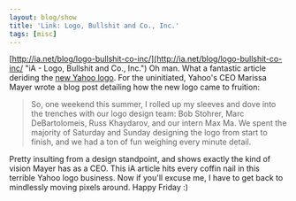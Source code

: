 ```yaml
---
layout: blog/show
title: 'Link: Logo, Bullshit and Co., Inc.'
tags: [misc]
---
```


[http://ia.net/blog/logo-bullshit-co-inc/](http://ia.net/blog/logo-bullshit-co-inc/ "iA - Logo, Bullshit and Co., Inc.") Oh man. What a fantastic article deriding the [new Yahoo logo](http://news.yahoo.com/yahoo-unveils-logo-043439762.html "Yahoo! News - Yahoo Unveils a New Logo"). For the uninitiated, Yahoo's CEO Marissa Mayer wrote a blog post detailing how the new logo came to fruition:

> So, one weekend this summer, I rolled up my sleeves and dove into the trenches with our logo design team: Bob Stohrer, Marc DeBartolomeis, Russ Khaydarov, and our intern Max Ma. We spent the majority of Saturday and Sunday designing the logo from start to finish, and we had a ton of fun weighing every minute detail.

 Pretty insulting from a design standpoint, and shows exactly the kind of vision Mayer has as a CEO. This iA article hits every coffin nail in this terrible Yahoo logo business. Now if you'll excuse me, I have to get back to mindlessly moving pixels around. Happy Friday :)
